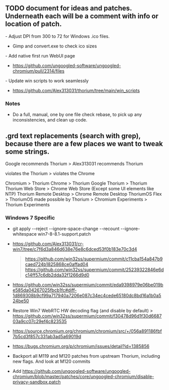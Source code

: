 ## TODO document for ideas and patches. Underneath each will be a comment with info or location of patch.

&#45; Adjust DPI from 300 to 72 for Windows .ico files.

 - Gimp and convert.exe to check ico sizes

&#45; Add native first run WebUI page

 - https://github.com/ungoogled-software/ungoogled-chromium/pull/2314/files

&#45; Update win scripts to work seamlessly

 - https://github.com/Alex313031/thorium/tree/main/win_scripts

### Notes

 - Do a full, manual, one by one file check rebase, to pick up any inconsistencies, and clean up code.

## .grd text replacements (search with grep), because there are a few places we want to tweak some strings.

Google recommends Thorium > Alex313031 recommends Thorium

violates the Thorium > violates the Chrome 

Chromium > Thorium
Chrome > Thorium
Google Thorium > Thorium
Thorium Web Store > Chrome Web Store (Except some UI elements like NTP)
Thorium Remote Desktop > Chrome Remote Desktop
ThoriumOS Flex > ThoriumOS
made possible by Thorium > Chromium
Experiments > Thorium Experiments

### Windows 7 Specific

 - git apply --reject --ignore-space-change --recount --ignore-whitespace win7-8-8.1-support.patch

 - https://github.com/Alex313031/cr-win7/tree/c7f6d3a846d638e76e8c6dced53f0b183e70c3d4
   > https://github.com/win32ss/supermium/commit/c11cba154a847b9caed724b1825868ce0affad04
   > https://github.com/win32ss/supermium/commit/25239322846e6dc14ff57c6db2dda32f1266d9d0

 - https://github.com/win32ss/supermium/commit/eda9398979e06be019be585da04267025fbcb1fc#diff-1d869308b9cf99a717940a7206e087c34ec4cede65180dc8bd16a1b0a524be50
 - Restore Win7 WebRTC HW decoding flag (and disable by default) > https://github.com/win32ss/supermium/commit/f30478d96d1f30d668703a9cc07c29ef4c823535

 - https://source.chromium.org/chromium/chromium/src/+/056a891186fbf7b5cd3f857c331ab3ad5a69019d

 - https://bugs.chromium.org/p/chromium/issues/detail?id=1385856

 - Backport all M119 and M120 patches from upstream Thorium, including new flags. And look at M120 commits

 - Add https://github.com/ungoogled-software/ungoogled-chromium/blob/master/patches/core/ungoogled-chromium/disable-privacy-sandbox.patch
